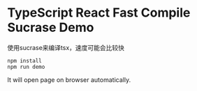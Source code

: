 TypeScript React Fast Compile Sucrase Demo
=================================

使用sucrase来编译tsx，速度可能会比较快

```
npm install
npm run demo
```

It will open page on browser automatically.
